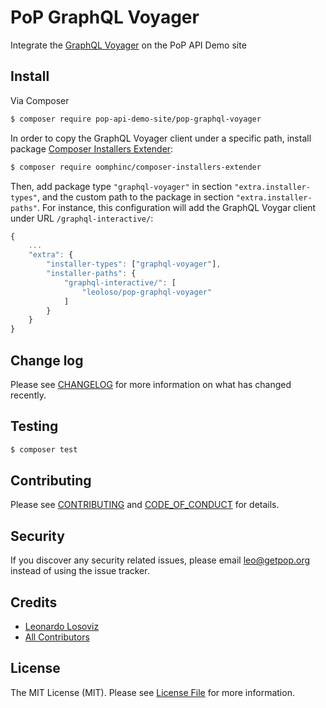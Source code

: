 # PoP GraphQL Voyager

<!--
[![Latest Version on Packagist][ico-version]][link-packagist]
[![Software License][ico-license]](LICENSE.md)
[![Build Status][ico-travis]][link-travis]
[![Coverage Status][ico-scrutinizer]][link-scrutinizer]
[![Quality Score][ico-code-quality]][link-code-quality]
[![Total Downloads][ico-downloads]][link-downloads]
-->

Integrate the [GraphQL Voyager](https://github.com/APIs-guru/graphql-voyager) on the PoP API Demo site

## Install

Via Composer

``` bash
$ composer require pop-api-demo-site/pop-graphql-voyager
```

In order to copy the GraphQL Voyager client under a specific path, install package [Composer Installers Extender](https://github.com/oomphinc/composer-installers-extender):

``` bash
$ composer require oomphinc/composer-installers-extender
```

Then, add package type `"graphql-voyager"` in section `"extra.installer-types"`, and the custom path to the package in section `"extra.installer-paths"`. For instance, this configuration will add the GraphQL Voygar client under URL `/graphql-interactive/`:

``` javascript
{
    ...
    "extra": {
        "installer-types": ["graphql-voyager"],
        "installer-paths": {
            "graphql-interactive/": [
                "leoloso/pop-graphql-voyager"
            ]
        }
    }
}
```

<!--
## Usage

``` php
```
-->

## Change log

Please see [CHANGELOG](CHANGELOG.md) for more information on what has changed recently.

## Testing

``` bash
$ composer test
```

## Contributing

Please see [CONTRIBUTING](CONTRIBUTING.md) and [CODE_OF_CONDUCT](CODE_OF_CONDUCT.md) for details.

## Security

If you discover any security related issues, please email leo@getpop.org instead of using the issue tracker.

## Credits

- [Leonardo Losoviz][link-author]
- [All Contributors][link-contributors]

## License

The MIT License (MIT). Please see [License File](LICENSE.md) for more information.

[ico-version]: https://img.shields.io/packagist/v/leoloso/pop-graphql-voyager.svg?style=flat-square
[ico-license]: https://img.shields.io/badge/license-MIT-brightgreen.svg?style=flat-square
[ico-travis]: https://img.shields.io/travis/leoloso/pop-graphql-voyager/master.svg?style=flat-square
[ico-scrutinizer]: https://img.shields.io/scrutinizer/coverage/g/leoloso/pop-graphql-voyager.svg?style=flat-square
[ico-code-quality]: https://img.shields.io/scrutinizer/g/leoloso/pop-graphql-voyager.svg?style=flat-square
[ico-downloads]: https://img.shields.io/packagist/dt/leoloso/pop-graphql-voyager.svg?style=flat-square

[link-packagist]: https://packagist.org/packages/leoloso/pop-graphql-voyager
[link-travis]: https://travis-ci.org/leoloso/pop-graphql-voyager
[link-scrutinizer]: https://scrutinizer-ci.com/g/leoloso/pop-graphql-voyager/code-structure
[link-code-quality]: https://scrutinizer-ci.com/g/leoloso/pop-graphql-voyager
[link-downloads]: https://packagist.org/packages/leoloso/pop-graphql-voyager
[link-author]: https://github.com/leoloso
[link-contributors]: ../../contributors
